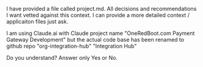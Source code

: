 I have provided a file called project.md.  All decisions and recommendations I want vetted against this context. I can provide a more detailed context / applicaiton files just ask.

I am using Claude.ai with Claude project name "OneRedBoot.com Payment Gateway Development"
but the actual code base has been renamed to github repo "org-integration-hub" "Integration Hub"

Do you understand? Answer only Yes or No.